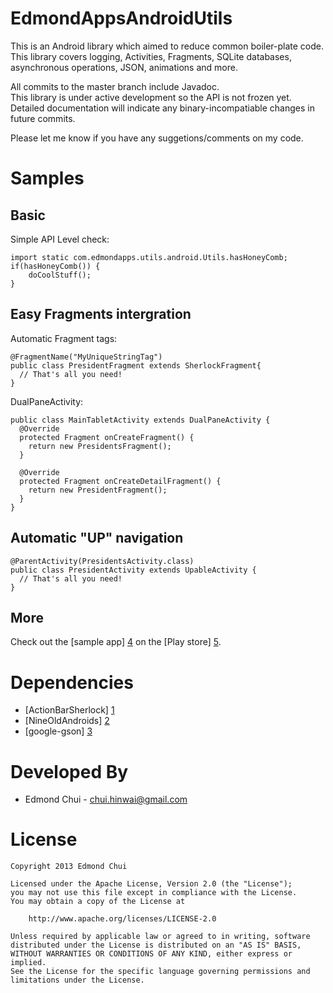 EdmondAppsAndroidUtils
======================
This is an Android library which aimed to reduce common boiler-plate code.  
This library covers logging, Activities, Fragments, SQLite databases, asynchronous operations, JSON, animations and more.  

All commits to the master branch include Javadoc.  
This library is under active development so the API is not frozen yet.  
Detailed documentation will indicate any binary-incompatiable changes in future commits.  

Please let me know if you have any suggetions/comments on my code.  

Samples
======================
Basic
----------------------
Simple API Level check:
```
import static com.edmondapps.utils.android.Utils.hasHoneyComb;
if(hasHoneyComb()) {
    doCoolStuff();
}
```

Easy Fragments intergration
----------------------
Automatic Fragment tags:
```
@FragmentName("MyUniqueStringTag")
public class PresidentFragment extends SherlockFragment{
  // That's all you need!
}
```
DualPaneActivity:
```
public class MainTabletActivity extends DualPaneActivity {
  @Override
  protected Fragment onCreateFragment() {
    return new PresidentsFragment();
  }

  @Override
  protected Fragment onCreateDetailFragment() {
    return new PresidentFragment();
  }
}
```
Automatic "UP" navigation
----------------------
```
@ParentActivity(PresidentsActivity.class)
public class PresidentActivity extends UpableActivity {
  // That's all you need!
}
```

More
----------------------
Check out the [sample app] [4] on the [Play store] [5].  

Dependencies
======================
* [ActionBarSherlock] [1]  
* [NineOldAndroids] [2]  
* [google-gson] [3]  

[1]: https://github.com/JakeWharton/ActionBarSherlock
[2]: https://github.com/JakeWharton/NineOldAndroids
[3]: https://code.google.com/p/google-gson/
[4]: https://github.com/chuihinwai/EdmondAppsAndroidUtilsSample
[5]: https://play.google.com/store/apps/details?id=com.edmondapps.android.sample

Developed By
======================
* Edmond Chui - <chui.hinwai@gmail.com>

License
======================
```
Copyright 2013 Edmond Chui

Licensed under the Apache License, Version 2.0 (the "License");
you may not use this file except in compliance with the License.
You may obtain a copy of the License at

    http://www.apache.org/licenses/LICENSE-2.0

Unless required by applicable law or agreed to in writing, software
distributed under the License is distributed on an "AS IS" BASIS,
WITHOUT WARRANTIES OR CONDITIONS OF ANY KIND, either express or implied.
See the License for the specific language governing permissions and
limitations under the License.
```
